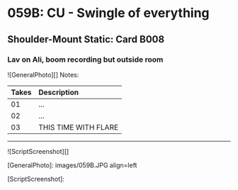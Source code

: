 # 059B: CU - Swingle of everything

## Shoulder-Mount Static: Card B008

### Lav on Ali, boom recording but outside room

![GeneralPhoto][]
Notes: 

| Takes | Description |
|:---|:----|
| 01 | ... |
| 02 | ... |
| 03 | THIS TIME WITH FLARE |

----

![ScriptScreenshot][]


[GeneralPhoto]:  images/059B.JPG align=left

[ScriptScreenshot]: 